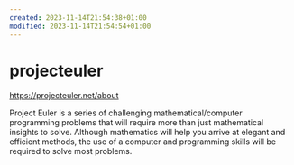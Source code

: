 ```yaml
---
created: 2023-11-14T21:54:38+01:00
modified: 2023-11-14T21:54:54+01:00
---
```


# projecteuler

https://projecteuler.net/about

Project Euler is a series of challenging mathematical/computer programming problems that will require more than just mathematical insights to solve. Although mathematics will help you arrive at elegant and efficient methods, the use of a computer and programming skills will be required to solve most problems.
